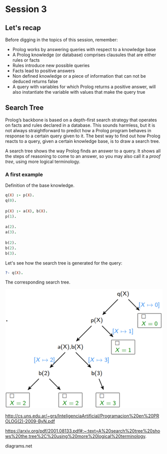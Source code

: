 # Session 3

## Let's recap

Before digging in the topics of this session, remember:

- Prolog works by answering queries with respect to a knowledge base
- A Prolog knowledge (or database) comprises clausules that are either rules or facts
- Rules introduce new possible queries
- Facts lead to positive answers
- Non defined knowledge or a piece of information that can not be deduced returns false
- A query with variables for which Prolog returns a positive answer, will also instantiate the
  variable with values that make the query true

## Search Tree

Prolog’s backbone is based on a depth-first search strategy that operates on facts and rules
declared in a database. This sounds harmless, but it is not always straightforward to predict how a Prolog program behaves
in response to a certain query given to it. The best way to find out how Prolog reacts to a query, 
given a certain knowledge base, is to draw a search tree.
 
A search tree shows the way Prolog finds an answer to a query. It shows all the steps
of reasoning to come to an answer, so you may also call it a *proof tree*, using more logical
terminology.

### A first example

Definition of the base knowledge.

```prolog
q(X) :- p(X).
q(0).

p(X) :- a(X), b(X).
p(1).

a(2).
a(3).

b(2).
b(2).
b(3).
```

Let's see how the search tree is generated for the query:

```prolog
?- q(X).
```

The corresponding search tree.

![Search tree 01](Img/search_tree_01.png)

http://cs.uns.edu.ar/~grs/InteligenciaArtificial/Programacion%20en%20PROLOG(2)-2009-ByN.pdf

https://arxiv.org/pdf/2001.08133.pdf#:~:text=A%20search%20tree%20shows%20the,tree%2C%20using%20more%20logical%20terminology.

diagrams.net
